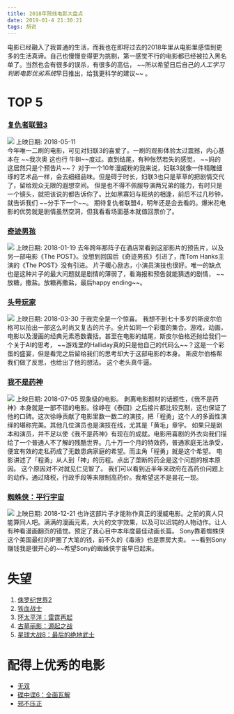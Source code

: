 ```yaml
---
title: 2018年院线电影大盘点
date: 2019-01-4 21:30:21
tags: 胡说
---
```

电影已经融入了我普通的生活，而我也在即将过去的2018年里从电影里感悟到更多的生活真谛。自己也慢慢变得更为挑剔，第一感觉不行的电影都已经被拉入黑名单了。当然也会有很多的误杀，有很多的高估， \~\~所以希望日后自己的*人工学习判断电影优劣系统*早日推出，给我更科学的建议\~\~ 。   
# TOP 5
### [复仇者联盟3][1]
![](https://i.loli.net/2019/01/04/5c2f00ff73b9a.jpg)
上映日期: 2018-05-11  
今年唯一二刷的电影，可见对妇联3的喜爱了。一刷的观影体验太过震撼，内心基本在 \~\~我次奥 这也行 牛BI\~\~度过。直到结尾，有种怅然若失的感觉， \~\~妈的这居然只是个预告片\~\~？
对于一个10年漫威粉的我来说，妇联3就像一件精雕细琢的艺术品一样，会去细细品味。但是碍于时长，妇联3也只是草草的把剧情交代了，留给观众无限的遐想空间。
但是也不得不佩服导演两兄弟的能力，有时只是一个镜头，就把该说的都告诉你了。比如黑寡妇与班纳的相逢，前后不过几秒钟，就告诉我们 \~\~分手下一个\~\~。
期待复仇者联盟4，明年还是会去看的。爆米花电影的优势就是剧情虽然空洞，但我看看场面基本就值回票价了。
### [奇迹男孩][2]
![](https://i.loli.net/2019/01/04/5c2f0161cb67a.jpg)
上映日期: 2018-01-19
去年跨年那阵子在酒店常看到这部影片的预告片，以及另一部电影《The POST》。没想到回国后《奇迹男孩》引进了，而Tom Hanks主演的《The POST》没有引进。
片子暖心励志，小演员演技也很好。唯一的缺点也是这种片子的最大问题就是剧情的薄弱了，看海报和预告就能猜透的剧情， \~\~放糖，撒盐。放糖再撒盐，最后happy ending\~\~。
### [头号玩家][3]
![](https://i.loli.net/2019/01/04/5c2f015ce8003.jpg)
上映日期: 2018-03-30
于我完全是一个惊喜。
我想不到七十多岁的斯皮尔伯格可以拍出一部这么时尚又复古的片子。全片如同一个彩蛋的集合。游戏，动画，电影以及漫画的经典元素悉数囊括。甚至在电影的结尾，斯皮尔伯格还抛给我们一个关于AI的思考， \~\~游戏里的Halliday真的只是他自己的代码么\~\~？这是一个彩蛋的盛宴，但是看完之后留给我们的思考却大于这部电影的本身。 斯皮尔伯格帮我们做了反思，也给出了他的想法。
这个老头真牛逼。
### [我不是药神][4]
![](https://i.loli.net/2019/01/04/5c2f015bdf2c9.jpg)
上映日期: 2018-07-05
现象级的电影。
剥离电影题材的话题性，《我不是药神》本身就是一部不错的电影。徐峥在《泰囧》之后接片都比较克制，这也保证了他的口碑。这次徐峥贡献了电影里数一数二的演技，把「程勇」这个人的多面性演绎的堪称完美。其他几位演员也是演技在线，尤其是「黄毛」章宇。
如果只是剧本和演员，并不足以使《我不是药神》有现在的成就。电影用喜剧的外衣向我们描绘了一个普通人不了解的残酷世界。几十万一个月的特效药，普通家庭无法承受，便宜有效的走私药成了无数患病家庭的希望。而主角「程勇」就是这个希望。
电影讲述了「程勇」从人到「神」的历程。点出了垄断的药企是这个问题的根本原因。
这个原因对不对就见仁见智了。
我们可以看到近半年来政府在高药价问题上的动作。通过降税，行政手段等来限制高药价。我希望这不是昙花一现。
### [蜘蛛侠：平行宇宙][5]
![](https://i.loli.net/2019/01/04/5c2f015c32eec.jpg)
上映日期: 2018-12-21
也许这部片子才能称作真正的漫威电影。之前的真人只能算同人吧。满满的漫画元素，大片的文字效果，以及可以迟钝的人物动作。让人有种看漫画翻页的错觉。预定了我心目中本年度最佳动画长篇。
Sony靠着蜘蛛侠这个美国最红的IP圈了大笔的钱，前不久的《毒液》也是票房大卖。 \~\~看到Sony赚钱我是很开心的\~\~希望Sony的蜘蛛侠宇宙早日起来。

# 失望
1. [侏罗纪世界2][6]
2. [铁血战士][7]
3. [环太平洋：雷霆再起][8]
4.  [古墓丽影：源起之战][9]
5. [星球大战8：最后的绝地武士][10]

# 配得上优秀的电影
* [无双][11]
* [碟中谍6：全面瓦解][12]
* [邪不压正][13]





[1]:	https://movie.douban.com/subject/24773958/
[2]:	https://movie.douban.com/subject/26787574/
[3]:	https://movie.douban.com/subject/4920389/
[4]:	https://movie.douban.com/subject/26752088/
[5]:	https://movie.douban.com/subject/26374197/
[6]:	https://movie.douban.com/subject/26416062/
[7]:	https://movie.douban.com/subject/25917789/
[8]:	https://movie.douban.com/subject/20435622/
[9]:	https://movie.douban.com/subject/3445906/
[10]:	https://movie.douban.com/subject/22265634/
[11]:	https://movie.douban.com/subject/26425063/
[12]:	https://movie.douban.com/subject/26336252/
[13]:	https://movie.douban.com/subject/26366496/
